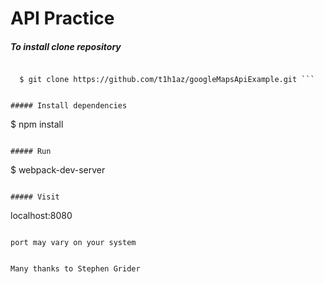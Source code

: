 # API Practice

##### To install clone repository


```

  $ git clone https://github.com/t1h1az/googleMapsApiExample.git ```


##### Install dependencies

```
  $ npm install
```

##### Run

```

  $ webpack-dev-server
```

##### Visit

```

  localhost:8080
```

port may vary on your system


Many thanks to Stephen Grider
